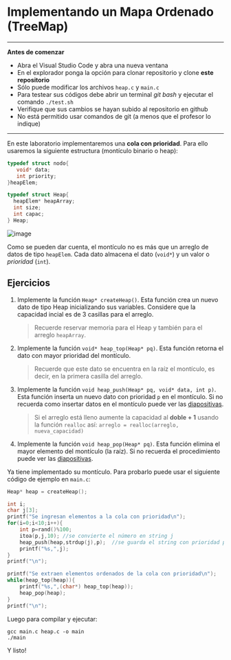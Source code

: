 
Implementando un Mapa Ordenado (TreeMap)
=====

---
**Antes de comenzar**

* Abra el Visual Studio Code y abra una nueva ventana
* En el explorador ponga la opción para clonar repositorio y clone **este repositorio**
* Sólo puede modificar los archivos `heap.c` y `main.c`
* Para testear sus códigos debe abrir un terminal *git bash* y ejecutar el comando `./test.sh`
* Verifique que sus cambios se hayan subido al repositorio en github
* No está permitido usar comandos de git (a menos que el profesor lo indique)

---


En este laboratorio implementaremos una **cola con prioridad**. Para ello usaremos la siguiente estructura (montículo binario o heap):

````c
typedef struct nodo{
   void* data;
   int priority;
}heapElem;

typedef struct Heap{
  heapElem* heapArray;
  int size;
  int capac;
} Heap;
````

![image](https://i.ibb.co/VM5CM3H/image.png)

Como se pueden dar cuenta, el montículo no es más que un arreglo de datos de tipo `heapElem`. Cada dato almacena el dato (`void*`) y un valor o *prioridad* (`int`).

Ejercicios
----

1. Implemente la función `Heap* createHeap()`. Esta función crea un nuevo dato de tipo Heap inicializando sus variables. Considere que la capacidad incial es de 3 casillas para el arreglo.
   > Recuerde reservar memoria para el Heap y también para el arreglo `heapArray`.

2. Implemente la función `void* heap_top(Heap* pq)`. Esta función retorna el dato con mayor prioridad del montículo. 
    > Recuerde que este dato se encuentra en la raíz el montículo, es decir, en la primera casilla del arreglo.

3. Implemente la función `void heap_push(Heap* pq, void* data, int p)`. Esta función inserta un nuevo dato con prioridad `p` en el montículo. Si no recuerda como insertar datos en el montículo puede ver las [diapositivas](https://docs.google.com/presentation/d/1ZjXWMf6g05WdICqvno_oyRvorjAThABgbRGbEqc7mYU/edit#slide=id.g55ac49ed61_0_167).

    > Si el arreglo está lleno aumente la capacidad al **doble + 1** usando la función `realloc` así:
    > `arreglo = realloc(arreglo, nueva_capacidad)`

4. Implemente la función `void heap_pop(Heap* pq)`. Esta función elimina el mayor elemento del montículo (la raíz). Si no recuerda el procedimiento puede ver las [diapositivas](https://docs.google.com/presentation/d/1ZjXWMf6g05WdICqvno_oyRvorjAThABgbRGbEqc7mYU/edit#slide=id.g10c6e3d52b_0_98).

Ya tiene implementado su montículo.
Para probarlo puede usar el siguiente código de ejemplo en `main.c`:
````c
Heap* heap = createHeap();

int i;
char j[3];
printf("Se ingresan elementos a la cola con prioridad\n");
for(i=0;i<10;i++){
    int p=rand()%100;
    itoa(p,j,10); //se convierte el número en string j
    heap_push(heap,strdup(j),p);  //se guarda el string con prioridad p
    printf("%s,",j);
}
printf("\n");

printf("Se extraen elementos ordenados de la cola con prioridad\n");
while(heap_top(heap)){
    printf("%s,",(char*) heap_top(heap));
    heap_pop(heap);
}
printf("\n");
````

Luego para compilar y ejecutar:

    gcc main.c heap.c -o main
    ./main 

Y listo!
